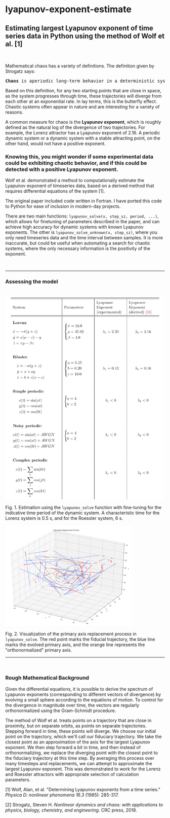 # lyapunov-exponent-estimate
## Estimating largest Lyapunov exponent of time series data in Python using the method of Wolf et al. [1]

<br>

Mathematical chaos has a variety of definitions. The definition given by Strogatz says:

<pre><b>Chaos</b> is aperiodic long-term behavior in a deterministic system that exhibits sensitive dependence on initial conditions [2].
</pre>


Based on this definition, for any two starting points that are close in space, as the system progresses through time, these trajectories will diverge from each other at an exponential rate. In lay terms, this is the butterfly effect. Chaotic systems often appear in nature and are interesting for a variety of reasons.

A common measure for chaos is the **Lyapunov exponent**, which is roughly defined as the natural log of the divergence of two trajectories. For example, the Lorenz attractor has a Lyapunov exponent of 2.16. A periodic dynamic system or a dynamic system with a stable attracting point, on the other hand, would not have a positive exponent.

### Knowing this, you might wonder if some experimental data could be exhibiting chaotic behavior, and if this could be detected with a positive Lyapunov exponent.


Wolf et al. demonstrated a method to computationally estimate the Lyapunov exponent of timeseries data, based on a derived method that requires differential equations of the system [1]. 

The original paper included code written in Fortran. I have ported this code to Python for ease of inclusion in modern-day projects. 

There are two main functions: `lyapunov_solve(x, step_sz, period, ...)`, which allows for finetuning of parameters described in the paper, and can achieve high accuracy for dynamic systems with known Lyapunov exponents. The other is `lyapunov_solve_unknown(x, step_sz)`, where you only need timeseries data and the time interval between samples. It is more inaccurate, but could be useful when automating a search for chaotic systems, where the only necessary information is the positivity of the exponent.

<br>

---

### Assessing the model
<br>

<img src="img/lyapunov_solve_comparison.png" width="500"/>

Fig. 1. Estimation using the `lyapunov_solve` function with fine-tuning for the indicative time period of the dynamic system. A characteristic time for the Lorenz system is 0.5 s, and for the Roessler system, 6 s.


<img src="img/lyapunov_replace.png" width="400" />


Fig. 2. Visualization of the primary axis replacement process in `lyapunov_solve`. The red point marks the fiducial trajectory, the blue line marks the evolved primary axis, and the orange line represents the "orthonormalized" primary axis.

---

<br>

### Rough Mathematical Background

Given the differential equations, it is possible to derive the spectrum of Lyapunov exponents (corresponding to different vectors of divergence) by evolving a small sphere according to the equations of motion. To control for the divergence in magnitude over time, the vectors are regularly orthonormalized using the Gram-Schmidt procedure.

The method of Wolf et al. treats points on a trajectory that are close in proximity, but on separate orbits, as points on separate trajectories. Stepping forward in time, these points will diverge. We choose our initial point on the trajectory, which we'll call our fiduciary trajectory. We take the closest point as an approximation of the axis for the largest Lyapunov exponent. We then step forward a bit in time, and then instead of orthonormalizing, we replace the diverging point with the closest point to the fiduciary trajectory at this time step. By averaging this process over many timesteps and replacements, we can attempt to approximate the largest Lyapunov exponent. This was demonstrated to work for the Lorenz and Roessler attractors with appropriate selection of calculation parameters.

[1] Wolf, Alan, et al. "Determining Lyapunov exponents from a time series." *Physica D: nonlinear phenomena 16.3* (1985): 285-317.

[2] Strogatz, Steven H. *Nonlinear dynamics and chaos: with applications to physics, biology, chemistry, and engineering.* CRC press, 2018.


